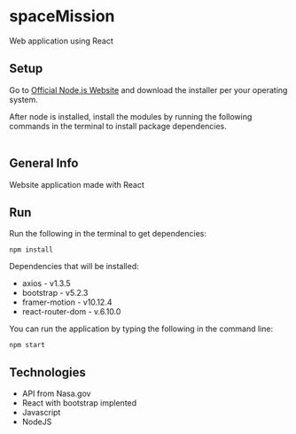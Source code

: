 # spaceMission
Web application using React

## Setup
Go to [Official Node.js Website](https://nodejs.org) and download the installer per your operating system.

After node is installed, install the modules by running the following commands in the terminal to install package dependencies.
<br><br>

## General Info
Website application made with React

## Run
Run the following in the terminal to get dependencies:
```
npm install
```
Dependencies that will be installed:
- axios - v1.3.5
- bootstrap - v5.2.3
- framer-motion - v10.12.4
- react-router-dom - v.6.10.0

You can run the application by typing the following in the command line:
```
npm start
```

## Technologies
- API from Nasa.gov
- React with bootstrap implented
- Javascript
- NodeJS